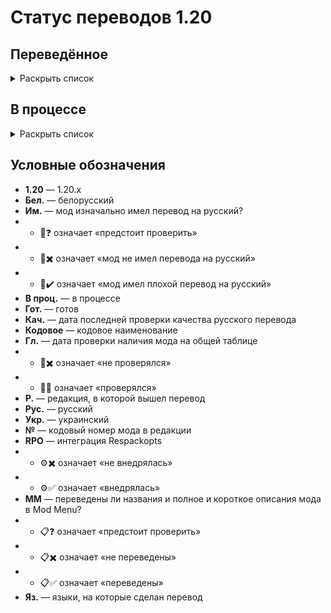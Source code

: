 # Статус переводов 1.20

## Переведённое

<details>
<summary>Раскрыть список</summary>

| Р.  | Название | Кодовое | Версия | Перевод | 🗿 Им. | ✨ Кач. | 📰 Гл. | № | ⚙️ RPO | 📋 MM |
| --- | -------- | ------- | ------ | ------- | - | - | - | - | - | - |
| 1.0 | All the Fan Made Discs | all_the_fan_made_discs | 0.5.6 | Рус. гот. | 🗿❓ | ✨✖️ | 📰✖️ | 1 | ⚙️✖️ | 📋❓ |
| 1.0 | Cloth Config API | cloth-config2 | 13.0.121 | Рус. гот. | 🗿❓ | ✨✖️ | 📰✖️ | 2 | ⚙️✖️ | 📋❓ |
| 1.0 | e4mc | e4mc_minecraft | 4.0.1 | Рус. и укр. гот. | 🗿❓ | ✨✖️ | 📰✖️ | 3 | ⚙️✖️ | 📋❓ |
| 1.0 | Endless Music | endless_music | 1.1 | Рус. гот. | 🗿❓ | ✨✖️ | 📰✖️ | 4 | ⚙️✖️ | 📋❓ |
| 1.0 | Entity Culling | entityculling | 1.4.3.1 | Рус. гот. | 🗿❓ | ✨✖️ | 📰✖️ | 5 | ⚙️✖️ | 📋❓ |
| 1.0 | Mica | mica | 1.0.1 | Рус. гот. | 🗿❓ | ✨✖️ | 📰✖️ | 6 | ⚙️✖️ | 📋❓ |
| 1.0 | More Music Discs | morediscs | 33 | Рус. гот. | 🗿❓ | ✨✖️ | 📰✖️ | 7 | ⚙️✖️ | 📋❓ |
| 1.0 | Thigh highs etc. | thigh_highs_etc | 1.0.4 | Рус. гот. | 🗿❓ | ✨✖️ | 📰✖️ | 8 | ⚙️✖️ | 📋❓ |
| 1.0 | Tool Stats | toolstats | 16.0.7 | Рус. гот. | 🗿❓ | ✨✖️ | 📰✖️ | 1 | ⚙️✖️ | 📋❓ |
| 1.1 | Bad Wither No Cookie - Reloaded | bwncr | 3.17 | Рус. гот. | 🗿❓ | ✨✖️ | 📰✖️ | 2 | ⚙️✖️ | 📋❓ |
| 1.1 | Clear Despawn | cleardespawn | 1.1.15 | Рус. гот. | 🗿❓ | ✨✖️ | 📰✖️ | 3 | ⚙️✖️ | 📋❓ |
| 1.1 | Cosmetic Armor | cosmetic-armor | 1.4 | Рус. гот. | 🗿❓ | ✨✖️ | 📰✖️ | 4 | ⚙️✖️ | 📋❓ |
| 1.1 | Enhanced Attack Indicator | enhanced_attack_indicator | 1.0.4 | Рус. гот. | 🗿❓ | ✨✖️ | 📰✖️ | 5 | ⚙️✖️ | 📋❓ |
| 1.1 | Idwtialsimmoedm | idwtialsimmoedm | 0.3 | Рус. гот. | 🗿❓ | ✨✖️ | 📰✖️ | 6 | ⚙️✖️ | 📋❓ |
| 1.1 | Make Bubbles Pop | make_bubbles_pop | 0.2 | Рус. гот. | 🗿❓ | ✨✖️ | 📰✖️ | 7 | ⚙️✖️ | 📋❓ |
| 1.1 | Title Fixer | titlefixer | 1.0 | Рус. гот. | 🗿❓ | ✨✖️ | 📰✖️ | 8 | ⚙️✖️ | 📋❓ |
| 1.2 | Additional Additions | additionaladditions | 6.1 | Рус. гот. | 🗿❓ | ✨✖️ | 📰✖️ | 1 | ⚙️✖️ | 📋❓ |
| 1.2 | Cave Dweller | cave_dweller | 1.4.0 | Рус. гот. | 🗿❓ | ✨✖️ | 📰✖️ | 2 | ⚙️✖️ | 📋❓ |
| 1.2 | Cave Dweller Evolved | cave_dweller | 1.4.0 | Рус. гот. | 🗿❓ | ✨✖️ | 📰✖️ | 3 | ⚙️✖️ | 📋❓ |
| 1.2 | Chat Heads | chatheads | 0.10.32 | Рус. гот. | 🗿❓ | ✨✖️ | 📰✖️ | 4 | ⚙️✖️ | 📋❓ |
| 1.2 | Full Brightness Toggle | fullbrightnesstoggle | 4.0 | Рус. гот. | 🗿❓ | ✨✖️ | 📰✖️ | 5 | ⚙️✖️ | 📋❓ |
| 1.2 | LibJF | libjf-config-core | 3.14.3 | Рус. гот. | 🗿❓ | ✨✖️ | 📰✖️ | 6 | ⚙️✖️ | 📋❓ |
| 1.2 | LibJF | libjf-config-network-v0 | 3.14.3 | Рус. гот. | 🗿❓ | ✨✖️ | 📰✖️ | 6 | ⚙️✖️ | 📋❓ |
| 1.2 | LibJF | libjf-config-ui-tiny-testmod | 3.14.3 | Рус. гот. | 🗿❓ | ✨✖️ | 📰✖️ | 6 | ⚙️✖️ | 📋❓ |
| 1.2 | LibJF | libjf-config-ui-tiny| 3.14.3 | Рус. гот. | 🗿❓ | ✨✖️ | 📰✖️ | 6 | ⚙️✖️ | 📋❓ |
| 1.2 | LibJF | libjf-translate-v0 | 3.14.3 | Рус. гот. | 🗿❓ | ✨✖️ | 📰✖️ | 6 | ⚙️✖️ | 📋❓ |
| 1.2 | Look | look | 1.0.1 | Рус. гот. | 🗿❓ | ✨✖️ | 📰✖️ | 7 | ⚙️✖️ | 📋❓ |
| 1.2 | Lycanthropy | lycanthropy | 1.1.0 | Рус. гот. | 🗿❓ | ✨✖️ | 📰✖️ | 8 | ⚙️✖️ | 📋❓ |
| 1.2 | Respackopts | respackopts | 4.7.2 | Рус. гот. | 🗿❓ | ✨✖️ | 📰✖️ | 1 | ⚙️✖️ | 📋❓ |
| 1.2 | SimplyStatus | simplystatus | 2.1 | Рус. гот. | 🗿✖️ | ✨✅ 24.5.2024 | 📰✖️ 24.5.2024 | 2 | ⚙️✖️ | 📋❓ |
| 1.2 | The Fellow Furries Mod | fellow_furries_mod | 1.0 | Рус. гот. | 🗿❓ | ✨✖️ | 📰✖️ | 3 | ⚙️✖️ | 📋❓ |
| 1.3 | Animatica | animatica | 0.6 | Рус. гот. | 🗿❓ | ✨✖️ | 📰✖️ | 4 | ⚙️✖️ | 📋❓ |
| 1.3 | Dynamic FPS | dynamic_fps | 3.4.4 | Рус. гот. | 🗿❓ | ✨✖️ | 📰✖️ | 5 | ⚙️✖️ | 📋❓ |
| 1.3 | Fabric | fabric | 0.15.10, 0.97.8 | Рус. гот. | 🗿❓ | ✨✖️ | 📰✖️ | 6 | ⚙️✖️ | 📋❓ |
| 1.3 | Fabric | fabric-gamerule-test | 0.15.10, 0.97.8 | Рус. гот. | 🗿❓ | ✨✖️ | 📰✖️ | 6 | ⚙️✖️ | 📋❓ |
| 1.3 | Fabric | fabric-particles-v1-testmod | 0.15.10, 0.97.8 | Рус. гот. | 🗿❓ | ✨✖️ | 📰✖️ | 6 | ⚙️✖️ | 📋❓ |
| 1.3 | Fabric | fabric-registry-sync-v0 | 0.15.10, 0.97.8 | Рус. гот. | 🗿❓ | ✨✖️ | 📰✖️ | 6 | ⚙️✖️ | 📋❓ |
| 1.3 | Fabric | fabric-resource-loader-v0 | 0.15.10, 0.97.8 | Рус. гот. | 🗿❓ | ✨✖️ | 📰✖️ | 6 | ⚙️✖️ | 📋❓ |
| 1.3 | FabricSkyBoxes | fabricskyboxes | 0.7.3 | Рус. и тат. гот. | 🗿❓ | ✨✖️ | 📰✖️ | 7 | ⚙️✖️ | 📋❓ |
| 1.3 | FabricSkyBoxes Interop | fsb-interop | 1.3.6 build 52 | Рус. гот. | 🗿✖️ | ✨✖️ | 📰✖️ | 8 | ⚙️✖️ | 📋❓ |
| 1.3 | Loqui | loqui | 0.2.0 | Рус. гот. | 🗿✖️ | ✨✖️ | 📰✖️ | 1 | ⚙️✅ | 📋❓ |
| 1.3 | Mod Menu | modmenu | 9.2.0 beta 2 | Рус. гот., тат. в проц. | 🗿✖️ | ✨✅ 23.5.2024 | 📰✅ 23.5.2024 | 2 | ⚙️✅ | 📋❓ |
| 1.4 | AppleSkin | appleskin | 3.0 | Рус. и бел. гот. | 🗿✔️ | ✨✅ 8.5.2024 | 📰✅ 8.5.2024 | 3 | ⚙️✖️ | 📋❓ |
| 1.4 | Dark Mode Everywhere | darkmodeeverywhere | 1.2.2 | Рус. и бел. гот. | 🗿✖️ | ✨✅ 8.5.2024 | 📰✅ 8.5.2024 | 4 | ⚙️✖️ | 📋❓ |
| 1.4 | Guardians Galore | guardiansgalore | 3.1 | Рус. гот. | 🗿✖️ | ✨✅ 23.5.2024 | 📰✅ 23.5.2024 | 5 | ⚙️✖️ | 📋❓ |
| 1.4 | The Twilight Forest | twilightforest | 4.4.2276 | Рус. гот. | 🗿✔️ | ✨✅ 24.5.2024 | 📰✅ 24.5.2024 | 6 | ⚙️✖️ | 📋❓ |
</details>

## В процессе

<details>
<summary>Раскрыть список</summary>

| Р.  | Название | Кодовое | Версия | Яз. | 🗿 Им. | ✨ Кач. | 📰 Гл. | № | ⚙️ RPO | 📋 MM |
| --- | -------- | ------- | ------ | ------- | - | - | - | - | - | - |
| 1.4 | Adorn | adorn | 5.3 | Рус. в проц. | - | - | 23.5.2024 | 4 | ⚙️✖️ | 📋❓ |
| 1.4 | Applied Energistics 2 | appliedenergistics2 | 18.1.1 alpha | Рус. и тат. в проц. | - | - | - | 4 | ⚙️✖️ | 📋❓ |
| 1.4 | Botania | botania | 443 | Рус. в проц. | - | - | - | 4 | ⚙️✖️ | 📋❓ |
| 1.4 | Canvas Renderer | canvas | 20.2.2641 | Рус. в проц. | - | - | - | 4 | ⚙️✖️ | 📋❓ |
| 1.4 | Cobblemon | cobblemon | 1.4 | Рус. в проц. | - | - | - | 4 | ⚙️✖️ | 📋❓ |
| 1.4 | Delightful Creators | delightfulcreators | 1.1.8 | Рус. в проц. | - | - | - | 4 | ⚙️✖️ | 📋❓ |
| 1.4 | Embeddium++ | embeddiumplus | 1.2.7 | Рус. в проц. | - | - | - | 4 | ⚙️✖️ | 📋❓ |
| 1.4 | EMI | - | - | Рус. в проц. | - | - | - | 4 | ⚙️✖️ | 📋❓ |
| 1.4 | Enigmatic Legacy | enigmaticlegacy | 2.29.0 | Рус. в проц. | - | - | - | 4 | ⚙️✖️ | 📋❓ |
| 1.4 | Forge | forge | - | Рус. в проц. | - | - | - | 4 | ⚙️✖️ | 📋❓ |
| 1.4 | FTB Quests | ftbquests | 2001.4.2 | Рус. в проц. | Да | - | - | 4 | ⚙️✖️ | 📋❓ |
| 1.4 | Iris Shaders | iris | 1.4.17 | Рус. в проц. | - | - | - | 4 | ⚙️✖️ | 📋❓ |
| 1.4 | Iron's Spells 'n Spellbooks | irons_spellbooks | 3.1.4 | Рус. в проц. | - | - | - | 4 | ⚙️✖️ | 📋❓ |
| 1.4 | Just Enough Items | - | - | Рус. в проц. | - | - | - | 4 | ⚙️✖️ | 📋❓ |
| 1.4 | Kawaii Dishes | kawaiidishes | 1.11.1 | Рус. в проц. | - | - | - | 4 | ⚙️✖️ | 📋❓ |
| 1.4 | Mana and Artifice | mna | 3.0.0.14 | Рус. в проц. | - | - | 24.5.2024 | 4 | ⚙️✖️ | 📋❓ |
| 1.4 | MrCrayfish's Furniture Mod | - | - | Рус. в проц. | - | - | - | 4 | ⚙️✖️ | 📋❓ |
| 1.4 | Nature's Aura | naturesaura | 40.1 | Рус. в проц. | - | - | - | 4 | ⚙️✖️ | 📋❓ |
| 1.4 | NEEPMeat | meatweapons | 0.2.18-beta | Рус. в проц. | - | - | - | 4 | ⚙️✖️ | 📋❓ |
| 1.4 | NEEPMeat | neepmeat | 0.2.18-beta | Рус. в проц. | - | - | - | 4 | ⚙️✖️ | 📋❓ |
| 1.4 | Neighborly | neighborly | 1.1 | Рус. в проц. | - | - | - | 4 | ⚙️✖️ | 📋❓ |
| 1.4 | NeoForge | neoforge | 20.4 | Рус. в проц. | - | - | - | 4 | ⚙️✖️ | 📋❓ |
| 1.4 | Nevermore! | manic | 0.2.18-beta | Рус. в проц. | - | - | - | 4 | ⚙️✖️ | 📋❓ |
| 1.4 | Nevermore! | nucleus | 0.2.18-beta | Рус. в проц. | - | - | - | 4 | ⚙️✖️ | 📋❓ |
| 1.4 | Nevermore! | sanguine | 0.2.18-beta | Рус. в проц. | - | - | - | 4 | ⚙️✖️ | 📋❓ |
| 1.4 | Rats | rats | 8.1.2 | Рус. в проц. | - | - | - | 4 | ⚙️✖️ | 📋❓ |
| 1.4 | Roughly Enough Items | - | - | Рус. в проц. | - | - | - | 4 | ⚙️✖️ | 📋❓ |
| 1.4 | Sodium | sodium | 0.5.8 | Рус. в проц. | - | - | - | 4 | ⚙️✖️ | 📋❓ |
| 1.4 | Sodium Extra | sodium-extra | 0.5.4 | Рус. в проц. | - | - | - | 4 | ⚙️✖️ | 📋❓ |
| 1.4 | Tech Reborn | techreborn | 5.10.3 | Рус. в проц. | - | - | - | 4 | ⚙️✖️ | 📋❓ |
| 1.4 | ToroHealth Damage Indicators | - | - | Рус. в проц. | - | - | - | 4 | ⚙️✖️ | 📋❓ |
| 1.4 | Touhou Little Maid | touhou_little_maid | 1.1.4 | Рус. в проц. | - | - | - | 4 | ⚙️✖️ | 📋❓ |
| 1.4 | VoxelMap | - | - | Рус. в проц. | - | - | - | 4 | ⚙️✖️ | 📋❓ |
| 1.4 | Xaero's Minimap | - | - | Рус. в проц. | - | - | - | 4 | ⚙️✖️ | 📋❓ |
| 1.4 | Xenon | sodium | 0.3.11 | Рус. в проц. | - | - | - | 4 | ⚙️✖️ | 📋❓ |
| 1.4 | Xenon | xenon | 0.3.11 | Рус. в проц. | - | - | - | 4 | ⚙️✖️ | 📋❓ |
</details>

## Условные обозначения

* **1.20** — 1.20.x
* **Бел.** — белорусский
* **Им.** — мод изначально имел перевод на русский?
* * 🗿❓ означает «предстоит проверить»
* * 🗿✖️ означает «мод не имел перевода на русский»
* * 🗿✔️ означает «мод имел плохой перевод на русский»
* **В проц.** — в процессе
* **Гот.** — готов
* **Кач.** — дата последней проверки качества русского перевода
* **Кодовое** — кодовое наименование
* **Гл.** — дата проверки наличия мода на общей таблице
* * 📰✖️ означает «не проверялся»
* * 📰✅ означает «проверялся»
* **Р.** — редакция, в которой вышел перевод
* **Рус.** — русский
* **Укр.** — украинский
* **№** — кодовый номер мода в редакции
* **RPO** — интеграция Respackopts
* * ⚙️✖️ означает «не внедрялась»
* * ⚙️✅ означает «внедрялась»
* **MM** — переведены ли названия и полное и короткое описания мода в Mod Menu?
* * 📋❓ означает «предстоит проверить»
* * 📋✖️ означает «не переведены»
* * 📋✅ означает «переведены»
* **Яз.** — языки, на которые сделан перевод